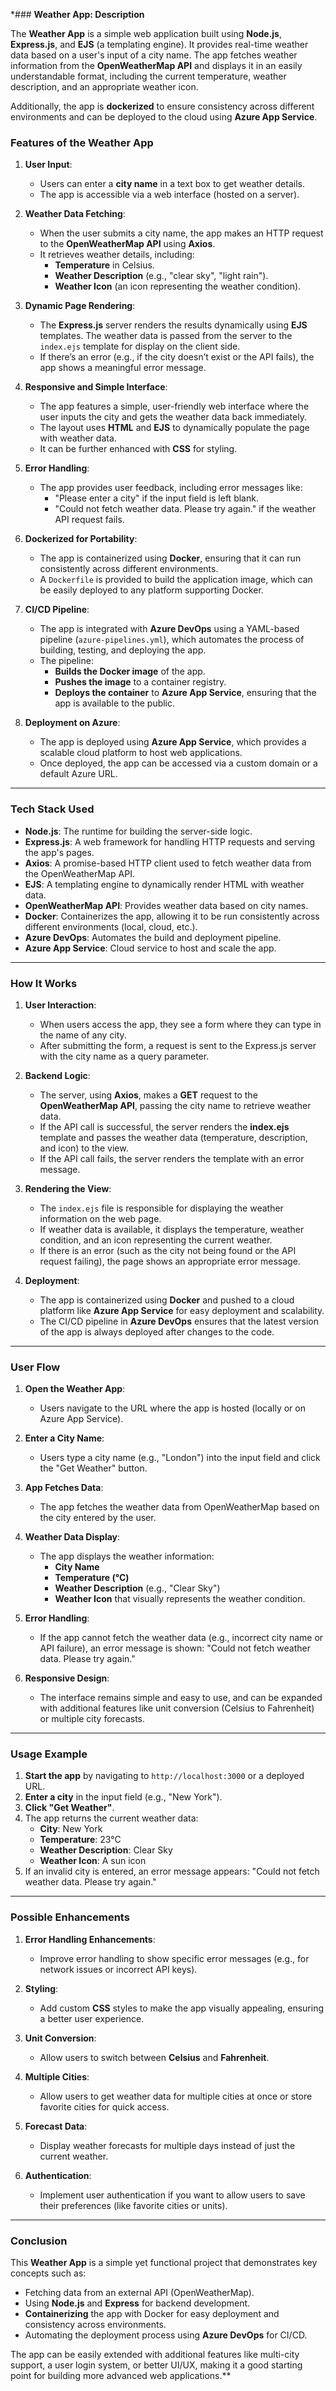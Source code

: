 *### **Weather App: Description**

The **Weather App** is a simple web application built using **Node.js**, **Express.js**, and **EJS** (a templating engine). It provides real-time weather data based on a user's input of a city name. The app fetches weather information from the **OpenWeatherMap API** and displays it in an easily understandable format, including the current temperature, weather description, and an appropriate weather icon.

Additionally, the app is **dockerized** to ensure consistency across different environments and can be deployed to the cloud using **Azure App Service**.

### **Features of the Weather App**

1. **User Input**: 
   - Users can enter a **city name** in a text box to get weather details.
   - The app is accessible via a web interface (hosted on a server).

2. **Weather Data Fetching**:
   - When the user submits a city name, the app makes an HTTP request to the **OpenWeatherMap API** using **Axios**.
   - It retrieves weather details, including:
     - **Temperature** in Celsius.
     - **Weather Description** (e.g., "clear sky", "light rain").
     - **Weather Icon** (an icon representing the weather condition).

3. **Dynamic Page Rendering**:
   - The **Express.js** server renders the results dynamically using **EJS** templates. The weather data is passed from the server to the `index.ejs` template for display on the client side.
   - If there’s an error (e.g., if the city doesn’t exist or the API fails), the app shows a meaningful error message.

4. **Responsive and Simple Interface**:
   - The app features a simple, user-friendly web interface where the user inputs the city and gets the weather data back immediately.
   - The layout uses **HTML** and **EJS** to dynamically populate the page with weather data.
   - It can be further enhanced with **CSS** for styling.

5. **Error Handling**:
   - The app provides user feedback, including error messages like:
     - "Please enter a city" if the input field is left blank.
     - "Could not fetch weather data. Please try again." if the weather API request fails.

6. **Dockerized for Portability**:
   - The app is containerized using **Docker**, ensuring that it can run consistently across different environments.
   - A `Dockerfile` is provided to build the application image, which can be easily deployed to any platform supporting Docker.

7. **CI/CD Pipeline**:
   - The app is integrated with **Azure DevOps** using a YAML-based pipeline (`azure-pipelines.yml`), which automates the process of building, testing, and deploying the app.
   - The pipeline:
     - **Builds the Docker image** of the app.
     - **Pushes the image** to a container registry.
     - **Deploys the container** to **Azure App Service**, ensuring that the app is available to the public.

8. **Deployment on Azure**:
   - The app is deployed using **Azure App Service**, which provides a scalable cloud platform to host web applications.
   - Once deployed, the app can be accessed via a custom domain or a default Azure URL.

---

### **Tech Stack Used**

- **Node.js**: The runtime for building the server-side logic.
- **Express.js**: A web framework for handling HTTP requests and serving the app's pages.
- **Axios**: A promise-based HTTP client used to fetch weather data from the OpenWeatherMap API.
- **EJS**: A templating engine to dynamically render HTML with weather data.
- **OpenWeatherMap API**: Provides weather data based on city names.
- **Docker**: Containerizes the app, allowing it to be run consistently across different environments (local, cloud, etc.).
- **Azure DevOps**: Automates the build and deployment pipeline.
- **Azure App Service**: Cloud service to host and scale the app.

---

### **How It Works**

1. **User Interaction**:
   - When users access the app, they see a form where they can type in the name of any city.
   - After submitting the form, a request is sent to the Express.js server with the city name as a query parameter.

2. **Backend Logic**:
   - The server, using **Axios**, makes a **GET** request to the **OpenWeatherMap API**, passing the city name to retrieve weather data.
   - If the API call is successful, the server renders the **index.ejs** template and passes the weather data (temperature, description, and icon) to the view.
   - If the API call fails, the server renders the template with an error message.

3. **Rendering the View**:
   - The `index.ejs` file is responsible for displaying the weather information on the web page.
   - If weather data is available, it displays the temperature, weather condition, and an icon representing the current weather.
   - If there is an error (such as the city not being found or the API request failing), the page shows an appropriate error message.

4. **Deployment**:
   - The app is containerized using **Docker** and pushed to a cloud platform like **Azure App Service** for easy deployment and scalability.
   - The CI/CD pipeline in **Azure DevOps** ensures that the latest version of the app is always deployed after changes to the code.

---

### **User Flow**

1. **Open the Weather App**:
   - Users navigate to the URL where the app is hosted (locally or on Azure App Service).
   
2. **Enter a City Name**:
   - Users type a city name (e.g., "London") into the input field and click the "Get Weather" button.

3. **App Fetches Data**:
   - The app fetches the weather data from OpenWeatherMap based on the city entered by the user.

4. **Weather Data Display**:
   - The app displays the weather information:
     - **City Name**
     - **Temperature (°C)**
     - **Weather Description** (e.g., "Clear Sky")
     - **Weather Icon** that visually represents the weather condition.

5. **Error Handling**:
   - If the app cannot fetch the weather data (e.g., incorrect city name or API failure), an error message is shown: "Could not fetch weather data. Please try again."

6. **Responsive Design**:
   - The interface remains simple and easy to use, and can be expanded with additional features like unit conversion (Celsius to Fahrenheit) or multiple city forecasts.

---

### **Usage Example**

1. **Start the app** by navigating to `http://localhost:3000` or a deployed URL.
2. **Enter a city** in the input field (e.g., "New York").
3. **Click "Get Weather"**.
4. The app returns the current weather data:
   - **City**: New York
   - **Temperature**: 23°C
   - **Weather Description**: Clear Sky
   - **Weather Icon**: A sun icon
5. If an invalid city is entered, an error message appears: "Could not fetch weather data. Please try again."

---

### **Possible Enhancements**

1. **Error Handling Enhancements**:
   - Improve error handling to show specific error messages (e.g., for network issues or incorrect API keys).
   
2. **Styling**:
   - Add custom **CSS** styles to make the app visually appealing, ensuring a better user experience.

3. **Unit Conversion**:
   - Allow users to switch between **Celsius** and **Fahrenheit**.

4. **Multiple Cities**:
   - Allow users to get weather data for multiple cities at once or store favorite cities for quick access.

5. **Forecast Data**:
   - Display weather forecasts for multiple days instead of just the current weather.

6. **Authentication**:
   - Implement user authentication if you want to allow users to save their preferences (like favorite cities or units).

---

### **Conclusion**

This **Weather App** is a simple yet functional project that demonstrates key concepts such as:

- Fetching data from an external API (OpenWeatherMap).
- Using **Node.js** and **Express** for backend development.
- **Containerizing** the app with Docker for easy deployment and consistency across environments.
- Automating the deployment process using **Azure DevOps** for CI/CD.

The app can be easily extended with additional features like multi-city support, a user login system, or better UI/UX, making it a good starting point for building more advanced web applications.**
